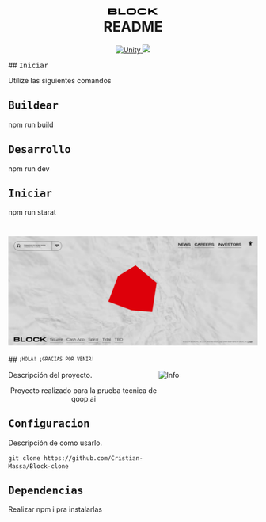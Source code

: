 <div align="center">


</div>

<h1 align="center">
  <br>
    <a href="https://github.com/ninpl/README-Template"><img src="./public/images/svg/logo/Logo.svg" alt="LogoRepo" width="100"></a>
      <br>
      README
  <br>
</h1>

<p align="center">
  <a href="https://unity.com/">
    <img src="https://img.shields.io/badge/Unity-2019.4%2B-brightgreen" alt="Unity">
  </a>
  <a href="https://docs.unity3d.com/2019.4/Documentation/Manual/dotnetProfileSupport.html">
    <img src="https://img.shields.io/badge/.NET-4.x-blue">
  </a>
</p>
## <samp>Iniciar</samp>

Utilize las siguientes comandos


## <samp>Buildear</samp>
npm run build

## <samp>Desarrollo</samp>
npm run dev

## <samp>Iniciar</samp>
npm run starat

<h1>
  <a href="#--------">
    <img alt="" align="right" src="https://badges.pufler.dev/visits/owl4ce/dotfiles?style=flat-square&label=&color=000000&logo=github&logoColor=white&labelColor=000000"/>
  </a>
</h1>


<p align="center">
  <img src="./public/images/image.png" width=600 alt="Imagen del ejemplo">
</p>


##‎ <sup><sub><samp>¡HOLA! ¡GRACIAS POR VENIR!</samp></sub></sup>

<img src="./res/info.png" align="right"
     alt="Info" width="200" height="320">
     
Descripción del proyecto.

<div align="center">

Proyecto realizado para la prueba tecnica de qoop.ai

</div>


## <samp>Configuracion</samp>

Descripción de como usarlo.

```
git clone https://github.com/Cristian-Massa/Block-clone
```

## <samp>Dependencias</samp>

Realizar npm i pra instalarlas

